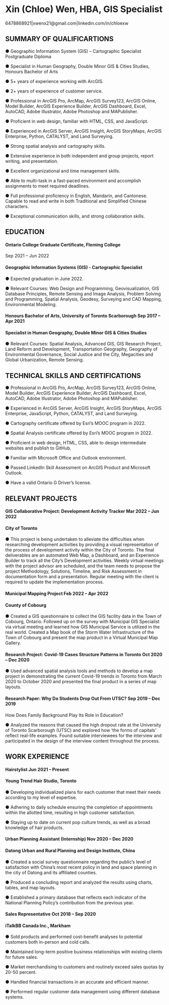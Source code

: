 # Xin (Chloe) Wen, HBA, GIS Specialist 
<p>6478868921|xwenx21@gmail.com|linkedin.com/in/chloexw</p>
<h2>SUMMARY OF QUALIFICARTIONS</h2>
<p>●	Geographic Information System (GIS) – Cartographic Specialist Postgraduate Diploma</p>
<p>●	Specialist in Human Geography, Double Minor GIS & Cities Studies, Honours Bachelor of Arts</p>
<p>●	5+ years of experience working with ArcGIS.</p>
<p>●	2+ years of experience of customer service. </p>
<p>●	Professional in ArcGIS Pro, ArcMap, ArcGIS Survey123, ArcGIS Online, Model Builder, ArcGIS Experience Builder, ArcGIS Dashboard, Excel, AutoCAD, Adobe Illustrator, Adobe Photoshop and MAPublisher. </p>
<p>●	Proficient in web design, familiar with HTML, CSS, and JavaScript.</p>
<p>●	Experienced in ArcGIS Server, ArcGIS Insight, ArcGIS StoryMaps, ArcGIS Enterprise, Python, CATALYST, and Land Surveying.</p>
<p>●	Strong spatial analysis and cartography skills. </p>
<p>●	Extensive experience in both independent and group projects, report writing, and presentation.</p>
<p>●	Excellent organizational and time management skills.</p>
<p>●	Able to multi-task in a fast-paced environment and accomplish assignments to meet required deadlines. </p>
<p>●	Full professional proficiency in English, Mandarin, and Cantonese. Capable to read and write in both Traditional and Simplified Chinese characters.</p>
<p>●	Exceptional communication skills, and strong collaboration skills.</p>

<h2>EDUCATION</h2>
<h4>Ontario College Graduate Certificate, Fleming College</h4>				 	     <p>Sep 2021 – Jun 2022</p>
<h4>Geographic Information Systems (GIS) - Cartographic Specialist	</h4>				
<p>●	Expected graduation in June 2022. </p>
<p>●	Relevant Courses: Web Design and Programming, Geovisualization, GIS Database Principles, Remote Sensing and Image Analysis, Problem Solving and Programming, Spatial Analysis, Geodesy, Surveying and CAD Mapping, Environmental Modeling. </p>

<h4>Honours Bachelor of Arts, University of Toronto Scarborough			 	     Sep 2017 – Apr 2021</h4>
<h4>Specialist in Human Geography, Double Minor GIS & Cities Studies</h4>
<p>●	Relevant Courses: Spatial Analysis, Advanced GIS, GIS Research Project, Land Reform and Development, Transportation Geography, Geography of Environmental Governance, Social Justice and the City, Megacities and Global Urbanization, Remote Sensing. </p>

<h2>TECHNICAL SKILLS AND CERTIFICATIONS</h2>
<p>●	Professional in ArcGIS Pro, ArcMap, ArcGIS Survey123, ArcGIS Online, Model Builder, ArcGIS Experience Builder, ArcGIS Dashboard, Excel, AutoCAD, Adobe Illustrator, Adobe Photoshop and MAPublisher. </p>
<p>●	Experienced in ArcGIS Server, ArcGIS Insight, ArcGIS StoryMaps, ArcGIS Enterprise, JavaScript, Python, CATALYST, and Land Surveying.</p>
<p>●	Cartography certificate offered by Esri’s MOOC program in 2022.</p>
<p>●	Spatial Analysis certificate offered by Esri’s MOOC program in 2022. </p>
<p>●	Proficient in web design, HTML, CSS, able to design intermediate websites and publish to GitHub. </p>
<p>●	Familiar with Microsoft Office and Outlook environment.</p>
<p>●	Passed LinkedIn Skill Assessment on ArcGIS Product and Microsoft Outlook. </p>
<p>●	Have a valid Ontario G Driver’s license.</p>

<h2>RELEVANT PROJECTS</h2>
<h4>GIS Collaborative Project: Development Activity Tracker 				     Mar 2022 – Jun 2022</h4>
<h4>City of Toronto</h4>
<p>●	This project is being undertaken to alleviate the difficulties when researching development activities by providing a visual representation of the process of development activity within the City of Toronto. The final deliverables are an automated Web Map, a Dashboard, and an Experience Builder to track all the City’s Development activities. Weekly virtual meetings with the project advisor are scheduled, and the team needs to propose the project Methodology, Solutions, Timeline, and Risk Assessment in documentation form and a presentation. Regular meeting with the client is required to update the implementation process.  </p>

<h4>Municipal Mapping Project							                  Feb 2022 – Apr 2022</h4>
<h4>County of Cobourg</h4>
<p>●	Created a GIS questionnaire to collect the GIS facility data in the Town of Cobourg, Ontario. Followed up on the survey with Municipal GIS Specialist via virtual meeting and learned how GIS Municipal Service is utilized in the real world. Created a Map book of the Storm Water Infrastructure of the Town of Cobourg and present the map product in a Virtual Municipal Map Gallery.</p>

<h4>Research Project: Covid-19 Cases Structure Patterns in Toronto 			     Oct 2020 – Dec 2020</h4>
<p>●	Used advanced spatial analysis tools and methods to develop a map project in demonstrating the current Covid-19 trends in Toronto from March 2020 to October 2020 and presented the final product in a series of map layouts.</p>

<h4>Research Paper: Why Do Students Drop Out From UTSC?				    Sep 2019 – Dec 2019</h4>
<p>How Does Family Background Play Its Role in Education?</p>
<p>●	Analyzed the reasons that caused the high dropout rate at the University of Toronto Scarborough (UTSC) and explored how ‘the forms of capitals’ reflect real-life examples. Found suitable interviewees for the interview and participated in the design of the interview content throughout the process.</p>

<h2>WORK EXPERIENCE</h2>
<h4>Hairstylist										        Jun 2021 – Present</h4>
<h4>Young Trend Hair Studio, Toronto	</h4>					                 
<p>●	Developing individualized plans for each customer that meet their needs according to my level of expertise.</p>
<p>●	Adhering to daily schedule ensuring the completion of appointments within the allotted time, resulting in high customer satisfaction.</p>
<p>●	Staying up to date on current pop culture trends, as well as a broad knowledge of hair products.</p>

<h4>Urban Planning Assistant (Internship) 						   Nov 2020 – Dec 2020     </h4>                 
<h4>Datong Urban and Rural Planning and Design Institute, China    </h4>           	            
<p>●	Created a social survey questionnaire regarding the public’s level of satisfaction with China’s most recent policy in land and space planning in the city of Datong and its affiliated counties.</p>
<p>●	Produced a concluding report and analyzed the results using charts, tables, and map layouts. </p>
<p>●	Established a primary database that reflects each indicator of the National Planning Policy’s contribution from the previous year. </p>

<h4>Sales Representative 									    Oct 2018 – Sep 2020</h4>
<h4>iTalkBB Canada Inc., Markham	</h4>				       	              
<p>●	Sold products and performed cost-benefit analyses to potential customers both in-person and cold calls.</p>
<p>●	Maintained long-term positive business relationships with existing clients for future sales.</p>
<p>●	Market merchandising to customers and routinely exceed sales quotas by 20-50 percent.</p>
<p>●	Handled financial transactions in an accurate and efficient manner.</p>
<p>●	Performed regular customer data management using different database systems.</p>
